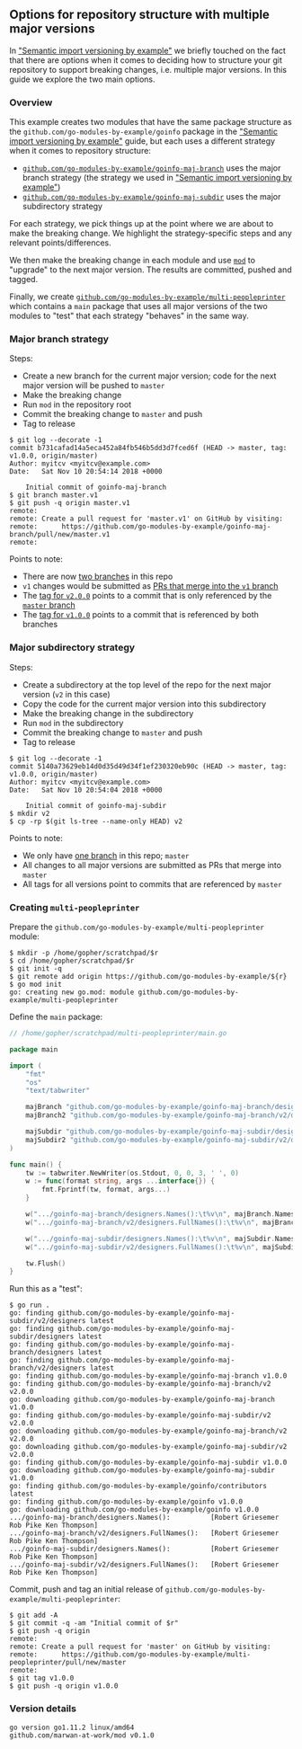 <!-- __JSON: gobin -m -run myitcv.io/cmd/egrunner script.sh # LONG ONLINE

## Options for repository structure with multiple major versions

In ["Semantic import versioning by
example"](../015_semantic_import_versioning/README.md) we
briefly touched on the fact that there are options when it comes to deciding how to structure your git repository to
support breaking changes, i.e. multiple major versions.  In this guide we explore the two main options.

### Overview

This example creates two modules that have the same package structure as the `github.com/go-modules-by-example/goinfo`
package in the ["Semantic import versioning by
example"](../015_semantic_import_versioning/README.md) guide,
but each uses a different strategy when it comes to repository structure:

* [`{{PrintOut "maj-branch mod"}}`]({{PrintOut "maj-branch repo"}}) uses the major branch strategy (the strategy we
  used in ["Semantic import versioning by
example"](../015_semantic_import_versioning/README.md))
* [`{{PrintOut "maj-subdir mod"}}`]({{PrintOut "maj-subdir repo"}}) uses the major subdirectory strategy

For each strategy, we pick things up at the point where we are about to make the breaking change. We highlight the
strategy-specific steps and any relevant points/differences.

We then make the breaking change in each module and use [`mod`](https://github.com/marwan-at-work/mod) to "upgrade" to
the next major version. The results are committed, pushed and tagged.

Finally, we create [`{{PrintOut "multi pp mod"}}`]({{PrintOut "multi pp repo"}}) which contains a `main` package that
uses all major versions of the two modules to "test" that each strategy "behaves" in the same way.

### Major branch strategy

Steps:

* Create a new branch for the current major version; code for the next major version will be pushed to `master`
* Make the breaking change
* Run `mod` in the repository root
* Commit the breaking change to `master` and push
* Tag to release

```
{{PrintBlock "major branch changes" -}}
```

Points to note:

* There are now [two branches]({{PrintOut "maj-branch repo"}}/branches/all) in this repo
* `v1` changes would be submitted as [PRs that merge into the `v1` branch]({{PrintOut "maj-branch repo"}}/compare/v1...)
* The [tag for `v2.0.0`]({{PrintOut "maj-branch repo"}}/releases/tag/v2.0.0) points to a commit that is only referenced
  by the [`master` branch]({{PrintOut "maj-branch repo"}})
* The [tag for `v1.0.0`]({{PrintOut "maj-branch repo"}}/releases/tag/v1.0.0) points to a commit that is referenced by
  both branches

### Major subdirectory strategy

Steps:

* Create a subdirectory at the top level of the repo for the next major version (`v2` in this case)
* Copy the code for the current major version into this subdirectory
* Make the breaking change in the subdirectory
* Run `mod` in the subdirectory
* Commit the breaking change to `master` and push
* Tag to release

```
{{PrintBlock "major subdir changes" -}}
```
Points to note:

* We only have [one branch]({{PrintOut "maj-subdir repo"}}/branches/all) in this repo; `master`
* All changes to all major versions are submitted as PRs that merge into `master`
* All tags for all versions point to commits that are referenced by `master`

### Creating `{{PrintOut "multi pp package"}}`

Prepare the `{{PrintOut "multi pp mod"}}` module:

```
{{PrintBlock "use all major versions" -}}
```

Define the `main` package:

```go
{{PrintBlockOut "multi main" -}}
```

Run this as a "test":

```
{{PrintBlock "run multi main" -}}
```

Commit, push and tag an initial release of `{{PrintOut "multi pp mod"}}`:

```
{{PrintBlock "commit multi main" -}}
```

### Version details

```
{{PrintBlockOut "version details" -}}
```

-->

## Options for repository structure with multiple major versions

In ["Semantic import versioning by
example"](../015_semantic_import_versioning/README.md) we
briefly touched on the fact that there are options when it comes to deciding how to structure your git repository to
support breaking changes, i.e. multiple major versions.  In this guide we explore the two main options.

### Overview

This example creates two modules that have the same package structure as the `github.com/go-modules-by-example/goinfo`
package in the ["Semantic import versioning by
example"](../015_semantic_import_versioning/README.md) guide,
but each uses a different strategy when it comes to repository structure:

* [`github.com/go-modules-by-example/goinfo-maj-branch`](https://github.com/go-modules-by-example/goinfo-maj-branch) uses the major branch strategy (the strategy we
  used in ["Semantic import versioning by
example"](../015_semantic_import_versioning/README.md))
* [`github.com/go-modules-by-example/goinfo-maj-subdir`](https://github.com/go-modules-by-example/goinfo-maj-subdir) uses the major subdirectory strategy

For each strategy, we pick things up at the point where we are about to make the breaking change. We highlight the
strategy-specific steps and any relevant points/differences.

We then make the breaking change in each module and use [`mod`](https://github.com/marwan-at-work/mod) to "upgrade" to
the next major version. The results are committed, pushed and tagged.

Finally, we create [`github.com/go-modules-by-example/multi-peopleprinter`](https://github.com/go-modules-by-example/multi-peopleprinter) which contains a `main` package that
uses all major versions of the two modules to "test" that each strategy "behaves" in the same way.

### Major branch strategy

Steps:

* Create a new branch for the current major version; code for the next major version will be pushed to `master`
* Make the breaking change
* Run `mod` in the repository root
* Commit the breaking change to `master` and push
* Tag to release

```
$ git log --decorate -1
commit b731cafad14a5eca452a84fb546b5dd3d7fced6f (HEAD -> master, tag: v1.0.0, origin/master)
Author: myitcv <myitcv@example.com>
Date:   Sat Nov 10 20:54:14 2018 +0000

    Initial commit of goinfo-maj-branch
$ git branch master.v1
$ git push -q origin master.v1
remote: 
remote: Create a pull request for 'master.v1' on GitHub by visiting:        
remote:      https://github.com/go-modules-by-example/goinfo-maj-branch/pull/new/master.v1        
remote: 
```

Points to note:

* There are now [two branches](https://github.com/go-modules-by-example/goinfo-maj-branch/branches/all) in this repo
* `v1` changes would be submitted as [PRs that merge into the `v1` branch](https://github.com/go-modules-by-example/goinfo-maj-branch/compare/v1...)
* The [tag for `v2.0.0`](https://github.com/go-modules-by-example/goinfo-maj-branch/releases/tag/v2.0.0) points to a commit that is only referenced
  by the [`master` branch](https://github.com/go-modules-by-example/goinfo-maj-branch)
* The [tag for `v1.0.0`](https://github.com/go-modules-by-example/goinfo-maj-branch/releases/tag/v1.0.0) points to a commit that is referenced by
  both branches

### Major subdirectory strategy

Steps:

* Create a subdirectory at the top level of the repo for the next major version (`v2` in this case)
* Copy the code for the current major version into this subdirectory
* Make the breaking change in the subdirectory
* Run `mod` in the subdirectory
* Commit the breaking change to `master` and push
* Tag to release

```
$ git log --decorate -1
commit 5140a73629eb14d0d35d49d34f1ef230320eb90c (HEAD -> master, tag: v1.0.0, origin/master)
Author: myitcv <myitcv@example.com>
Date:   Sat Nov 10 20:54:04 2018 +0000

    Initial commit of goinfo-maj-subdir
$ mkdir v2
$ cp -rp $(git ls-tree --name-only HEAD) v2
```
Points to note:

* We only have [one branch](https://github.com/go-modules-by-example/goinfo-maj-subdir/branches/all) in this repo; `master`
* All changes to all major versions are submitted as PRs that merge into `master`
* All tags for all versions point to commits that are referenced by `master`

### Creating `multi-peopleprinter`

Prepare the `github.com/go-modules-by-example/multi-peopleprinter` module:

```
$ mkdir -p /home/gopher/scratchpad/$r
$ cd /home/gopher/scratchpad/$r
$ git init -q
$ git remote add origin https://github.com/go-modules-by-example/${r}
$ go mod init
go: creating new go.mod: module github.com/go-modules-by-example/multi-peopleprinter
```

Define the `main` package:

```go
// /home/gopher/scratchpad/multi-peopleprinter/main.go

package main

import (
	"fmt"
	"os"
	"text/tabwriter"

	majBranch "github.com/go-modules-by-example/goinfo-maj-branch/designers"
	majBranch2 "github.com/go-modules-by-example/goinfo-maj-branch/v2/designers"

	majSubdir "github.com/go-modules-by-example/goinfo-maj-subdir/designers"
	majSubdir2 "github.com/go-modules-by-example/goinfo-maj-subdir/v2/designers"
)

func main() {
	tw := tabwriter.NewWriter(os.Stdout, 0, 0, 3, ' ', 0)
	w := func(format string, args ...interface{}) {
		fmt.Fprintf(tw, format, args...)
	}

	w(".../goinfo-maj-branch/designers.Names():\t%v\n", majBranch.Names())
	w(".../goinfo-maj-branch/v2/designers.FullNames():\t%v\n", majBranch2.FullNames())

	w(".../goinfo-maj-subdir/designers.Names():\t%v\n", majSubdir.Names())
	w(".../goinfo-maj-subdir/v2/designers.FullNames():\t%v\n", majSubdir2.FullNames())

	tw.Flush()
}
```

Run this as a "test":

```
$ go run .
go: finding github.com/go-modules-by-example/goinfo-maj-subdir/v2/designers latest
go: finding github.com/go-modules-by-example/goinfo-maj-subdir/designers latest
go: finding github.com/go-modules-by-example/goinfo-maj-branch/designers latest
go: finding github.com/go-modules-by-example/goinfo-maj-branch/v2/designers latest
go: finding github.com/go-modules-by-example/goinfo-maj-branch v1.0.0
go: finding github.com/go-modules-by-example/goinfo-maj-branch/v2 v2.0.0
go: downloading github.com/go-modules-by-example/goinfo-maj-branch v1.0.0
go: finding github.com/go-modules-by-example/goinfo-maj-subdir/v2 v2.0.0
go: downloading github.com/go-modules-by-example/goinfo-maj-branch/v2 v2.0.0
go: downloading github.com/go-modules-by-example/goinfo-maj-subdir/v2 v2.0.0
go: finding github.com/go-modules-by-example/goinfo-maj-subdir v1.0.0
go: downloading github.com/go-modules-by-example/goinfo-maj-subdir v1.0.0
go: finding github.com/go-modules-by-example/goinfo/contributors latest
go: finding github.com/go-modules-by-example/goinfo v1.0.0
go: downloading github.com/go-modules-by-example/goinfo v1.0.0
.../goinfo-maj-branch/designers.Names():          [Robert Griesemer Rob Pike Ken Thompson]
.../goinfo-maj-branch/v2/designers.FullNames():   [Robert Griesemer Rob Pike Ken Thompson]
.../goinfo-maj-subdir/designers.Names():          [Robert Griesemer Rob Pike Ken Thompson]
.../goinfo-maj-subdir/v2/designers.FullNames():   [Robert Griesemer Rob Pike Ken Thompson]
```

Commit, push and tag an initial release of `github.com/go-modules-by-example/multi-peopleprinter`:

```
$ git add -A
$ git commit -q -am "Initial commit of $r"
$ git push -q origin
remote: 
remote: Create a pull request for 'master' on GitHub by visiting:        
remote:      https://github.com/go-modules-by-example/multi-peopleprinter/pull/new/master        
remote: 
$ git tag v1.0.0
$ git push -q origin v1.0.0
```

### Version details

```
go version go1.11.2 linux/amd64
github.com/marwan-at-work/mod v0.1.0
```

<!-- END -->
